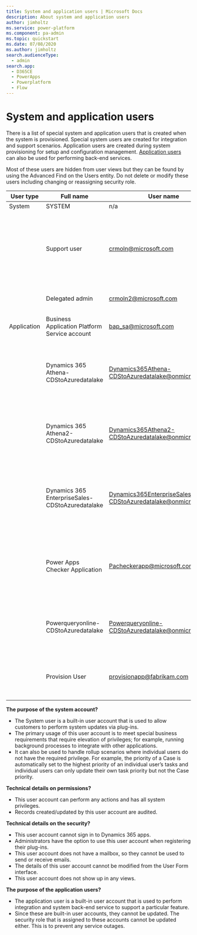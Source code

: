 ```yaml
---
title: System and application users | Microsoft Docs
description: About system and application users 
author: jimholtz
ms.service: power-platform
ms.component: pa-admin
ms.topic: quickstart
ms.date: 07/08/2020
ms.author: jimholtz
search.audienceType: 
  - admin
search.app:
  - D365CE
  - PowerApps
  - Powerplatform
  - Flow
---
```


# System and application users

There is a list of special system and application users that is created when the system is provisioned.  Special system users are created for integration and support scenarios. Application users are created during system provisioning for setup and configuration management.  [Application users](create-users-assign-online-security-roles.md#create-an-application-user) can also be used for performing back-end services.  

Most of these users are hidden from user views but they can be found by using the Advanced Find on the Users entity.  Do not delete or modify these users including changing or reassigning security role. 

|User type  |Full name  |User name  |Purpose  | Security role assigned |
|---------|---------|---------|---------|---------|
|System     | SYSTEM  | n/a        | See below         | n/a |
|     | Support user     |crmoln@microsoft.com          |To allow Microsoft support staff to have restricted/limited access to any customer environment for customer support  |Support user (does not have privilege to customer data)    |
|    | Delegated admin        |crmoln2@microsoft.com          |See [For partners: the Delegated admin](for-partners-delegated-administrator.md)        |System admin |
|Application     | Business Application Platform Service account |bap_sa@microsoft.com   |To setup Power Apps system and configurations |System admin   |
|    | Dynamics 365 Athena-CDStoAzuredatalake        | Dynamics365Athena-CDStoAzuredatalake@onmicrosoft.com         |Service application to perform data integration between Common Data Service to Azure Data Lake |DataLakeWorkspaceAppAccess   |
|    | Dynamics 365 Athena2-CDStoAzuredatalake        | Dynamics365Athena2-CDStoAzuredatalake@onmicrosoft.com         |Service application to perform data integration between Common Data Service to Azure Data Lake |DataLakeWorkspaceAppAccess   |
|    | Dynamics 365 EnterpriseSales-CDStoAzuredatalake        | Dynamics365EnterpriseSales-CDStoAzuredatalake@onmicrosoft.com         |Service application to perform data integration between Common Data Service (Sales) to Azure Data Lake |N/A    |
|    | Power Apps Checker Application        | Pacheckerapp@microsoft.com         |To perform static analysis of Power Apps solutions to assist in identifying performance and stability risks |Export customizations and Solution checker   |
|    | Powerqueryonline-CDStoAzuredatalake        | Powerqueryonline-CDStoAzuredatalake@onmicrosoft.com         |Service application to perform data query between Common Data Service and Azure Data Lake |N/A    |
|    | Provision User      | provisionapp@fabrikam.com         |To perfom Application installation from AppSource or System updates from Microsoft |System admin   |

**The purpose of the system account?** 
- The System user is a built-in user account that is used to allow customers to perform system updates via plug-ins. 
- The primary usage of this user account is to meet special business requirements that require elevation of privileges; for example, running background processes to integrate with other applications. 
- It can also be used to handle rollup scenarios where individual users do not have the required privilege. For example, the priority of a Case is automatically set to the highest priority of an individual user’s tasks and individual users can only update their own task priority but not the Case priority. 

**Technical details on permissions?**
- This user account can perform any actions and has all system privileges. 
- Records created/updated by this user account are audited. 

**Technical details on the security?**
- This user account cannot sign in to Dynamics 365 apps.  
- Administrators have the option to use this user account when registering their plug-ins. 
- This user account does not have a mailbox, so they cannot be used to send or receive emails. 
- The details of this user account cannot be modified from the User Form interface. 
- This user account does not show up in any views.

**The purpose of the application users?** 
- The application user is a built-in user account that is used to perform integration and system back-end service to support a particular feature.  
- Since these are built-in user accounts, they cannot be updated. The security role that is assigned to these accounts cannot be updated either.  This is to prevent any service outages.  


